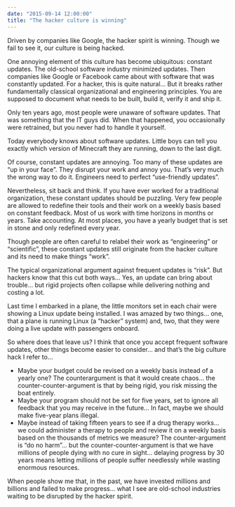 ```yaml
---
date: "2015-09-14 12:00:00"
title: "The hacker culture is winning"
---
```




Driven by companies like Google, the hacker spirit is winning. Though we fail to see it, our culture is being hacked.

One annoying element of this culture has become ubiquitous: constant updates. The old-school software industry minimized updates. Then companies like Google or Facebook came about with software that was constantly updated. For a hacker, this is quite natural&hellip; But it breaks rather fundamentally classical organizational and engineering principles. You are supposed to document what needs to be built, build it, verify it and ship it. 

Only ten years ago, most people were unaware of software updates. That was something that the IT guys did. When that happened, you occasionally were retrained, but you never had to handle it yourself.

Today everybody knows about software updates. Little boys can tell you exactly which version of Minecraft they are running, down to the last digit.

Of course, constant updates are annoying. Too many of these updates are &ldquo;up in your face&rdquo;. They disrupt your work and annoy you. That&rsquo;s very much the wrong way to do it. Engineers need to perfect &ldquo;use-friendly updates&rdquo;.

Nevertheless, sit back and think. If you have ever worked for a traditional organization, these constant updates should be puzzling. Very few people are allowed to redefine their tools and their work on a weekly basis based on constant feedback. Most of us work with time horizons in months or years. Take accounting. At most places, you have a yearly budget that is set in stone and only redefined every year.

Though people are often careful to relabel their work as &ldquo;engineering&rdquo; or &ldquo;scientific&rdquo;, these constant updates still originate from the hacker culture and its need to make things &ldquo;work&rdquo;.

The typical organizational argument against frequent updates is &ldquo;risk&rdquo;. But hackers know that this cut both ways&hellip; Yes, an update can bring about trouble&hellip; but rigid projects often collapse while delivering nothing and costing a lot.

Last time I embarked in a plane, the little monitors set in each chair were showing a Linux update being installed. I was amazed by two things&hellip; one, that a plane is running Linux (a &ldquo;hacker&rdquo; system) and, two, that they were doing a live update with passengers onboard. 

So where does that leave us? I think that once you accept frequent software updates, other things become easier to consider&hellip; and that&rsquo;s the big culture hack I refer to&hellip;

- Maybe your budget could be revised on a weekly basis instead of a yearly one? The counterargument is that it would create chaos&hellip; the counter-counter-argument is that by being rigid, you risk missing the boat entirely.
- Maybe your program should not be set for five years, set to ignore all feedback that you may receive in the future&hellip; In fact, maybe we should make five-year plans illegal.
- Maybe instead of taking fifteen years to see if a drug therapy works&hellip; we could administer a therapy to people and review it on a weekly basis based on the thousands of metrics we measure? The counter-argument is &ldquo;do no harm&rdquo;&hellip; but the counter-counter-argument is that we have millions of people dying with no cure in sight&hellip; delaying progress by 30 years means letting millions of people suffer needlessly while wasting enormous resources.


When people show me that, in the past, we have invested millions and billions and failed to make progress&hellip; what I see are old-school industries waiting to be disrupted by the hacker spirit.

